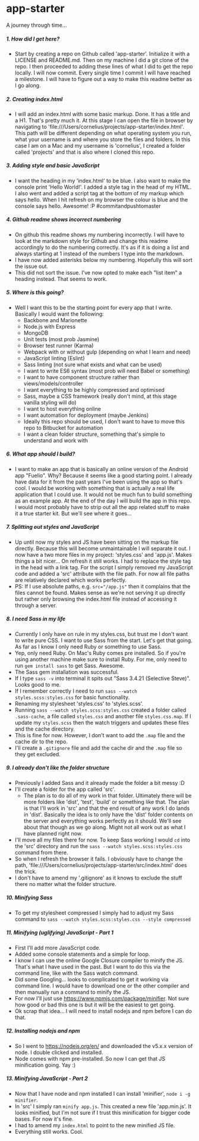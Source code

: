 # app-starter
A journey through time...

##### 1. How did I get here?
* Start by creating a repo on Github called 'app-starter'. Initialize it with a LICENSE and README.md. Then on my machine I did a git clone of the repo. I then proceeded to adding these lines of what I did to get the repo locally. I will now commit. Every single time I commit I will have reached a milestone. I will have to figure out a way to make this readme better as I go along.

##### 2. Creating index.html
* I will add an index.html with some basic markup. Done. It has a title and a H1. That's pretty much it. At this stage I can open the file in browser by navigating to 'file:///Users/cornelius/projects/app-starter/index.html'. This path will be different depending on what operating system you run, what your username is and where you store the files and folders. In this case I am on a Mac and my username is 'cornelius', I created a folder called 'projects' and that is also where I cloned this repo.

##### 3. Adding style and basic JavaScript
* I want the heading in my 'index.html' to be blue. I also want to make the console print 'Hello World!'. I added a style tag in the head of my HTML. I also went and added a script tag at the bottom of my markup which says hello. When I hit refresh on my browser the colour is blue and the console says hello. Awesome! :P #commitandpushtomaster

##### 4. Github readme shows incorrect numbering
* On github this readme shows my numbering incorrectly. I will have to look at the markdown style for Github and change this readme accordingly to do the numbering correctly. It's as if it is doing a list and always starting at 1 instead of the numbers I type into the markdown.
* I have now added asterisks below my numbering. Hopefully this will sort the issue out.
* This did not sort the issue. I've now opted to make each "list item" a heading instead. That seems to work.

##### 5. Where is this going?
* Well I want this to be the starting point for every app that I write. Basically I would want the following:
  - Backbone and Marionette
  - Node.js with Express
  - MongoDB
  - Unit tests (most prob Jasmine)
  - Browser test runner (Karma)
  - Webpack with or without gulp (depending on what I learn and need)
  - JavaScript linting (Eslint)
  - Sass linting (not sure what exists and what can be used)
  - I want to write ES6 syntax (most prob will need Babel or something)
  - I want to have component structure rather than views/models/controller
  - I want everything to be highly compressed and optimised
  - Sass, maybe a CSS framework (really don't mind, at this stage vanilla styling will do)
  - I want to host everything online
  - I want automation for deployment (maybe Jenkins)
  - Ideally this repo should be used, I don't want to have to move this repo to Bitbucket for automation
  - I want a clean folder structure, something that's simple to understand and work with

##### 6. What app should I build?
* I want to make an app that is basically an online version of the Android app "Fuelio". Why? Because it seems like a good starting point. I already have data for it from the past years I've been using the app so that's cool. I would be working with something that is actually a real life application that I could use. It would not be much fun to build something as an example app. At the end of the day I will build the app in this repo. I would most probably have to strip out all the app related stuff to make it a true starter kit. But we'll see where it goes...

##### 7. Splitting out styles and JavaScript
* Up until now my styles and JS have been sitting on the markup file directly. Because this will become unmaintainable I will separate it out. I now have a two more files in my project: 'styles.css' and 'app.js'. Makes things a bit nicer... On refresh it still works. I had to replace the style tag in the head with a link tag. For the script I simply removed my JavaScript code and added a 'src' attribute with the file path. For now all file paths are relatively declared which works perfectly.
* PS: If I use absolute paths, e.g. `src="/app.js"` then it complains that the files cannot be found. Makes sense as we're not serving it up directly but rather only browsing the index.html file instead of accessing it through a server.

##### 8. I need Sass in my life
* Currently I only have on rule in my styles.css, but trust me I don't want to write pure CSS. I want to use Sass from the start. Let's get that going. As far as I know I only need Ruby or something to use Sass.
* Yep, only need Ruby. On Mac's Ruby comes pre installed. So if you're using another machine make sure to install Ruby. For me,  only need to run `gem install sass` to get Sass. Awesome.
* The Sass gem installation was successful.
* If I type `sass -v` into terminal it spits out "Sass 3.4.21 (Selective Steve)". Looks good to me.
* If I remember correctly I need to run `sass --watch styles.scss:styles.css` for basic functionality.
* Renaming my stylesheet 'styles.css' to 'styles.scss'.
* Running `sass --watch styles.scss:styles.css` created a folder called `.sass-cache`, a file called `styles.css` and another file `styles.css.map`. If I update my `styles.scss` then the watch triggers and updates these files and the cache directory.
* This is fine for now. However, I don't want to add the `.map` file and the cache dir to the repo.
* I'll create a `.gitignore` file and add the cache dir and the `.map` file so they get excluded.

##### 9. I already don't like the folder structure
* Previously I added Sass and it already made the folder a bit messy :D
* I'll create a folder for the app called 'src'.
  * The plan is to do all of my work in that folder. Ultimately there will be more folders like 'dist', 'test', 'build' or something like that. The plan is that I'll work in 'src' and that the end result of any work I do lands in 'dist'. Basically the idea is to only have the 'dist' folder contents on the server and everything works perfectly as it should. We'll see about that though as we go along. Might not all work out as what I have planned right now.
* I'll move all my files there for now. To keep Sass working I would `cd` into the 'src' directory and run the `sass --watch styles.scss:styles.css` command from there.
* So when I refresh the browser it fails. I obviously have to change the path, 'file:///Users/cornelius/projects/app-starter/src/index.html' does the trick.
* I don't have to amend my '.gitignore' as it knows to exclude the stuff there no matter what the folder structure.

##### 10. Minifying Sass
* To get my stylesheet compressed I simply had to adjust my Sass command to `sass --watch styles.scss:styles.css --style compressed`

##### 11. Minifying (uglifying) JavaScript - Part 1
* First I'll add more JavaScript code.
* Added some console statements and a simple for loop.
* I know I can use the online Google Closure compiler to minify the JS. That's what I have used in the past. But I want to do this via the command line, like with the Sass watch command.
* Did some Googling... looks to complicated to get it working via command line. I would have to download one or the other compiler and then manually run a command to minify the JS.
* For now I'll just use https://www.npmjs.com/package/minifier. Not sure how good or bad this one is but it will be the easiest to get going.
* Ok scrap that idea... I will need to install nodejs and npm before I can do that.

##### 12. Installing nodejs and npm
* So I went to https://nodejs.org/en/ and downloaded the v5.x.x version of node. I double clicked and installed.
* Node comes with npm pre-installed. So now I can get that JS minification going. Yay :)

##### 13. Minifying JavaScript - Part 2
* Now that I have node and npm installed I can install 'minifier', `node i -g minifier`.
* In 'src' I simply ran `minify app.js`. This created a new file 'app.min.js'. It looks minified, but I'm not sure if I trust this minification for bigger code bases. For now it's fine.
* I had to amend my `index.html` to point to the new minified JS file.
* Everything still works. Cool.
